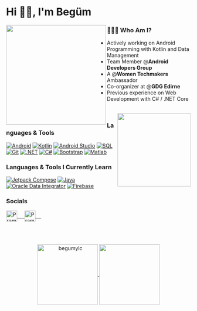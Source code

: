 <h1>Hi 👋🏻, I'm Begüm </h1>

<img align="left" src="https://media.giphy.com/media/j587kTTAIHDzMpKf60/giphy.gif" width='272'/>

<h3 align="left">👩🏻‍💻 Who Am I?</h3>

* Actively working on Android Programming with Kotlin and Data Management
* Team Member @**Android Developers Group**
* A @**Women Techmakers** Ambassador
* Co-organizer at @**GDG Edirne**
* Previous experience on Web Development with C# / .NET Core

</br>

<img align="right" src="https://media.giphy.com/media/Y4bzv6DYbYzy8jDnoW/giphy.gif" width='200'/>

<h3 align="left">Languages & Tools</h3>

<a href="#"><img alt="Android" src="https://img.shields.io/badge/Android-3DDC84?logo=android&logoColor=white"></a>
<a href="https://github.com/search?q=user%3ADenverCoder1+language%3Akotlin"><img alt="Kotlin" src="https://img.shields.io/badge/Kotlin-7F52FF.svg?logo=Kotlin&logoColor=white"></a>
<a href="#"><img alt="Android Studio" src="https://img.shields.io/badge/Android%20Studio-008678.svg?logo=android-studio&logoColor=white"></a>
<a href="#"><img alt="SQL" src="https://img.shields.io/badge/SQL-A4373A.svg?logo=mysql&logoColor=white"></a>
<a href="#"><img alt="Git" src="https://img.shields.io/badge/Git-F05033.svg?logo=git&logoColor=white"></a>
<a href="#"><img alt=".NET" src="https://img.shields.io/badge/-.NET-blue.svg?logo=.net&logoColor=white"></a>
<a href="#"><img alt="C#" src="https://img.shields.io/badge/-C%23-813588.svg?logo=csharp&logoColor=white"></a>
<a href="#"><img alt="Bootstrap" src="https://img.shields.io/badge/-Bootstrap-7952B3.svg?logo=bootstrap&logoColor=white"></a>
<a href="#"><img alt="Matlab" src="https://img.shields.io/badge/-MATLAB-0099E5"></a>

  
<h3 align="left">Languages & Tools I Currently Learn</h3>
<a href="#"><img alt="Jetpack Compose" src="https://img.shields.io/badge/-Jetpack%20Compose-4285F4.svg?logo=jetpackcompose&logoColor=white"></a>
<a href="#"><img alt="Java" src="https://img.shields.io/badge/-Java-007396.svg?logo=java&logoColor=white"></a>
<a href="#"><img alt="Oracle Data Integrator" src="https://img.shields.io/badge/-Oracle%20Data%20Integrator-F80000.svg?logo=oracle&logoColor=white"></a>
<a href="#"><img alt="Firebase" src="https://img.shields.io/badge/-%20Firebase-FFCA28.svg?logo=firebase&logoColor=white"></a>


<h3 align="left">Socials</h3>
<p align="left">
 <a href="https://www.linkedin.com/in/begumyolcu/">
  <img align="center" alt="Pramod's LinkedIn" width="30px" src="https://www.vectorlogo.zone/logos/linkedin/linkedin-icon.svg" /> &nbsp; &nbsp;
 </a>
 <a href="https://twitter.com/begumylc">
  <img align="center" alt="Pramod's Twitter" width="30px" src="https://www.vectorlogo.zone/logos/twitter/twitter-tile.svg" /> &nbsp; &nbsp;
 </a>
</p>
  
</br>
</br>


<p align="center">
<a href="https://github.com/bgmylc">
  <img height="165em" align="center" src="https://github-readme-stats.vercel.app/api?username=bgmylc&show_icons=true&theme=cobalt" alt="begumylc"/>
  <img height="165em" align="center" src="https://github-readme-stats.vercel.app/api/top-langs?username=bgmylc&show_icons=true&locale=en&layout=compact&langs_count=8&theme=synthwave"/>
</a>
</p>
<!--
![Languages](https://github-readme-stats.vercel.app/api/top-langs/?username=bgmylc&layout=compact&theme=dark)
-->
